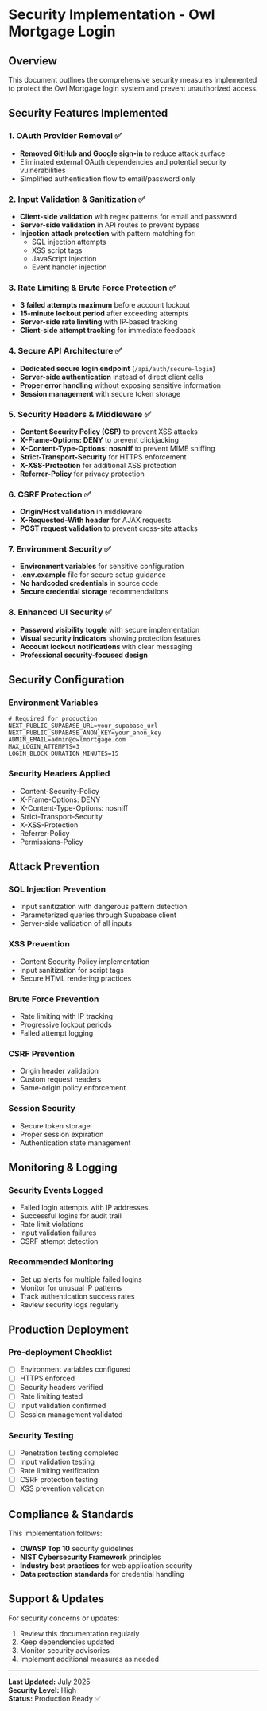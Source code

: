 # Security Implementation - Owl Mortgage Login

## Overview

This document outlines the comprehensive security measures implemented to protect the Owl Mortgage login system and prevent unauthorized access.

## Security Features Implemented

### 1. OAuth Provider Removal ✅

- **Removed GitHub and Google sign-in** to reduce attack surface
- Eliminated external OAuth dependencies and potential security vulnerabilities
- Simplified authentication flow to email/password only

### 2. Input Validation & Sanitization ✅

- **Client-side validation** with regex patterns for email and password
- **Server-side validation** in API routes to prevent bypass
- **Injection attack protection** with pattern matching for:
  - SQL injection attempts
  - XSS script tags
  - JavaScript injection
  - Event handler injection

### 3. Rate Limiting & Brute Force Protection ✅

- **3 failed attempts maximum** before account lockout
- **15-minute lockout period** after exceeding attempts
- **Server-side rate limiting** with IP-based tracking
- **Client-side attempt tracking** for immediate feedback

### 4. Secure API Architecture ✅

- **Dedicated secure login endpoint** (`/api/auth/secure-login`)
- **Server-side authentication** instead of direct client calls
- **Proper error handling** without exposing sensitive information
- **Session management** with secure token storage

### 5. Security Headers & Middleware ✅

- **Content Security Policy (CSP)** to prevent XSS attacks
- **X-Frame-Options: DENY** to prevent clickjacking
- **X-Content-Type-Options: nosniff** to prevent MIME sniffing
- **Strict-Transport-Security** for HTTPS enforcement
- **X-XSS-Protection** for additional XSS protection
- **Referrer-Policy** for privacy protection

### 6. CSRF Protection ✅

- **Origin/Host validation** in middleware
- **X-Requested-With header** for AJAX requests
- **POST request validation** to prevent cross-site attacks

### 7. Environment Security ✅

- **Environment variables** for sensitive configuration
- **.env.example** file for secure setup guidance
- **No hardcoded credentials** in source code
- **Secure credential storage** recommendations

### 8. Enhanced UI Security ✅

- **Password visibility toggle** with secure implementation
- **Visual security indicators** showing protection features
- **Account lockout notifications** with clear messaging
- **Professional security-focused design**

## Security Configuration

### Environment Variables

```env
# Required for production
NEXT_PUBLIC_SUPABASE_URL=your_supabase_url
NEXT_PUBLIC_SUPABASE_ANON_KEY=your_anon_key
ADMIN_EMAIL=admin@owlmortgage.com
MAX_LOGIN_ATTEMPTS=3
LOGIN_BLOCK_DURATION_MINUTES=15
```

### Security Headers Applied

- Content-Security-Policy
- X-Frame-Options: DENY
- X-Content-Type-Options: nosniff
- Strict-Transport-Security
- X-XSS-Protection
- Referrer-Policy
- Permissions-Policy

## Attack Prevention

### SQL Injection Prevention

- Input sanitization with dangerous pattern detection
- Parameterized queries through Supabase client
- Server-side validation of all inputs

### XSS Prevention

- Content Security Policy implementation
- Input sanitization for script tags
- Secure HTML rendering practices

### Brute Force Prevention

- Rate limiting with IP tracking
- Progressive lockout periods
- Failed attempt logging

### CSRF Prevention

- Origin header validation
- Custom request headers
- Same-origin policy enforcement

### Session Security

- Secure token storage
- Proper session expiration
- Authentication state management

## Monitoring & Logging

### Security Events Logged

- Failed login attempts with IP addresses
- Successful logins for audit trail
- Rate limit violations
- Input validation failures
- CSRF attempt detection

### Recommended Monitoring

- Set up alerts for multiple failed logins
- Monitor for unusual IP patterns
- Track authentication success rates
- Review security logs regularly

## Production Deployment

### Pre-deployment Checklist

- [ ] Environment variables configured
- [ ] HTTPS enforced
- [ ] Security headers verified
- [ ] Rate limiting tested
- [ ] Input validation confirmed
- [ ] Session management validated

### Security Testing

- [ ] Penetration testing completed
- [ ] Input validation testing
- [ ] Rate limiting verification
- [ ] CSRF protection testing
- [ ] XSS prevention validation

## Compliance & Standards

This implementation follows:

- **OWASP Top 10** security guidelines
- **NIST Cybersecurity Framework** principles
- **Industry best practices** for web application security
- **Data protection standards** for credential handling

## Support & Updates

For security concerns or updates:

1. Review this documentation regularly
2. Keep dependencies updated
3. Monitor security advisories
4. Implement additional measures as needed

---

**Last Updated:** July 2025  
**Security Level:** High  
**Status:** Production Ready ✅
